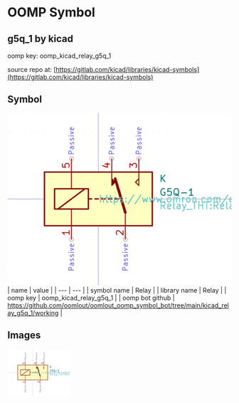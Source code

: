 # OOMP Symbol  
## g5q_1  by kicad  
  
oomp key: oomp_kicad_relay_g5q_1  
  
source repo at: [https://gitlab.com/kicad/libraries/kicad-symbols](https://gitlab.com/kicad/libraries/kicad-symbols)  
## Symbol  
  
[![working.png](working_600.png)](working.png)  
| name | value | 
| --- | --- | 
| symbol name | Relay | 
| library name | Relay | 
| oomp key | oomp_kicad_relay_g5q_1 | 
| oomp bot github | https://github.com/oomlout/oomlout_oomp_symbol_bot/tree/main/kicad_relay_g5q_1/working | 
## Images  
  
[![working.png](working_140.png)](working.png)  
